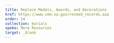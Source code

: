```yaml
---
title: Replace Medals, Awards, and Decorations
href: https://www.cem.va.gov/recmed_records.asp
order: 14
collection: burials
spoke: More Resources
target: _blank
---
```

